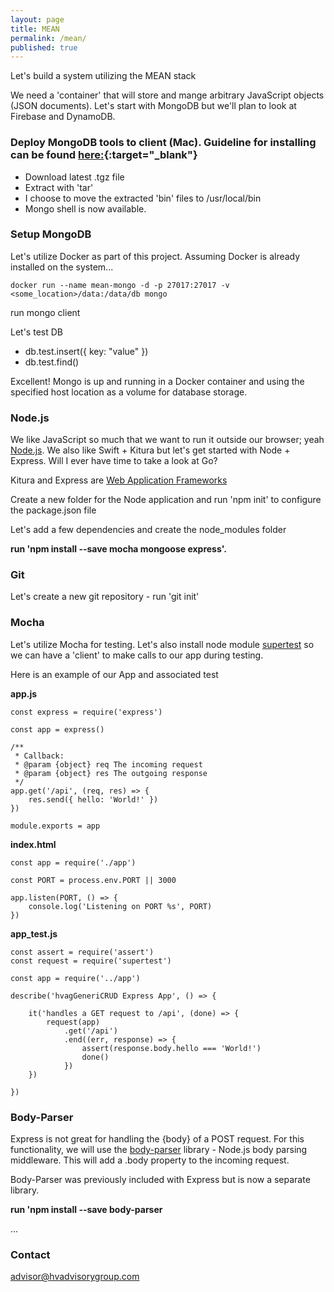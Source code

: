```yaml
---
layout: page
title: MEAN
permalink: /mean/
published: true
---
```

Let's build a system utilizing the MEAN stack

We need a 'container' that will store and mange arbitrary JavaScript objects (JSON documents).  Let's start with MongoDB but we'll plan to look at Firebase and DynamoDB.

### Deploy MongoDB tools to client (Mac).  Guideline for installing can be found [here:](https://docs.mongodb.com/manual/tutorial/install-mongodb-on-os-x/){:target="_blank"}

- Download latest .tgz file
- Extract with 'tar'
- I choose to move the extracted 'bin' files to /usr/local/bin
- Mongo shell is now available.

### Setup MongoDB
Let's utilize Docker as part of this project.  Assuming Docker is already installed on the system...

```docker run --name mean-mongo -d -p 27017:27017 -v <some_location>/data:/data/db mongo```

run mongo client

Let's test DB
 - db.test.insert({ key: "value" })
 - db.test.find()

Excellent!  Mongo is up and running in a Docker container and using the specified host location as a volume for database storage.


### Node.js

We like JavaScript so much that we want to run it outside our browser; yeah [Node.js](https://nodejs.org).  We also like Swift + Kitura but let's get started with Node + Express.  Will I ever have time to take a look at Go?

Kitura and Express are [Web Application Frameworks](https://en.wikipedia.org/wiki/Web_framework)

Create a new folder for the Node application and run 'npm init' to configure the package.json file

Let's add a few dependencies and create the node_modules folder

**run 'npm install --save mocha mongoose express'.**


### Git

Let's create a new git repository - run 'git init'


### Mocha

Let's utilize Mocha for testing.  Let's also install node module [supertest](https://www.npmjs.com/package/supertest) so we can have a 'client' to make calls to our app during testing.

Here is an example of our App and associated test

**app.js**
```
const express = require('express')

const app = express()

/**
 * Callback:
 * @param {object} req The incoming request
 * @param {object} res The outgoing response
 */
app.get('/api', (req, res) => {
    res.send({ hello: 'World!' })
})

module.exports = app
```

**index.html**
```
const app = require('./app')

const PORT = process.env.PORT || 3000

app.listen(PORT, () => {
    console.log('Listening on PORT %s', PORT)
})
```

**app_test.js**
```
const assert = require('assert')
const request = require('supertest')

const app = require('../app')

describe('hvagGeneriCRUD Express App', () => {

    it('handles a GET request to /api', (done) => {
        request(app)
            .get('/api')
            .end((err, response) => {
                assert(response.body.hello === 'World!')
                done()
            })
    })

})
```

### Body-Parser

Express is not great for handling the {body} of a POST request.  For this functionality, we will use the [body-parser](https://www.npmjs.com/package/body-parser) library - Node.js body parsing middleware.  This will add a .body property to the incoming request.

Body-Parser was previously included with Express but is now a separate library.

**run 'npm install --save body-parser**



...

### Contact

[advisor@hvadvisorygroup.com](mailto:advisor@hvadvisorygroup.com)